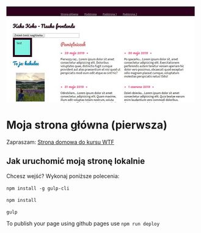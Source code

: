 ![homepage screen](github/wyglad-strony.JPG)

# Moja strona główna (pierwsza)
Zapraszam: [Strona domowa do kursu WTF](https://github.com/kakuliniec/homepage-gulp)

## Jak uruchomić moją stronę lokalnie
Chcesz wejść? Wykonaj poniższe polecenia:

`npm install -g gulp-cli`

`npm install`

`gulp`

To publish your page using github pages use `npm run deploy`
